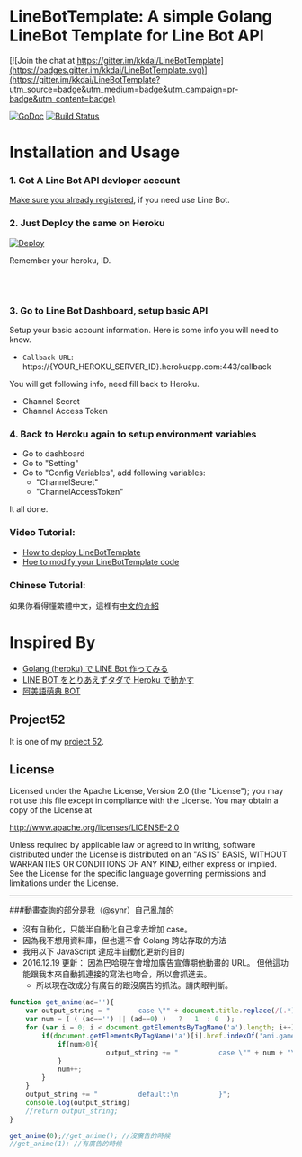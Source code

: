 LineBotTemplate: A simple Golang LineBot Template for Line Bot API
==============

[![Join the chat at https://gitter.im/kkdai/LineBotTemplate](https://badges.gitter.im/kkdai/LineBotTemplate.svg)](https://gitter.im/kkdai/LineBotTemplate?utm_source=badge&utm_medium=badge&utm_campaign=pr-badge&utm_content=badge)

 [![GoDoc](https://godoc.org/github.com/kkdai/LineBotTemplate.svg?status.svg)](https://godoc.org/github.com/kkdai/LineBotTemplate)  [![Build Status](https://travis-ci.org/kkdai/LineBotTemplate.svg?branch=master)](https://travis-ci.org/kkdai/LineBotTemplate.svg)



Installation and Usage
=============

### 1. Got A Line Bot API devloper account

[Make sure you already registered](https://business.line.me/zh-hant/services/bot), if you need use Line Bot.

### 2. Just Deploy the same on Heroku

[![Deploy](https://www.herokucdn.com/deploy/button.svg)](https://heroku.com/deploy)

Remember your heroku, ID.

<br><br>

### 3. Go to Line Bot Dashboard, setup basic API

Setup your basic account information. Here is some info you will need to know.

- `Callback URL`: https://{YOUR_HEROKU_SERVER_ID}.herokuapp.com:443/callback

You will get following info, need fill back to Heroku.

- Channel Secret
- Channel Access Token

### 4. Back to Heroku again to setup environment variables

- Go to dashboard
- Go to "Setting"
- Go to "Config Variables", add following variables:
	- "ChannelSecret"
	- "ChannelAccessToken"

It all done.	


### Video Tutorial:

- [How to deploy LineBotTemplate](https://www.youtube.com/watch?v=xpP51Kwuy2U)
- [Hoe to modify your LineBotTemplate code](https://www.youtube.com/watch?v=ckij73sIRik)


### Chinese Tutorial:

如果你看得懂繁體中文，這裡有[中文的介紹](http://www.evanlin.com/create-your-line-bot-golang/) 

Inspired By
=============

- [Golang (heroku) で LINE Bot 作ってみる](http://qiita.com/dongri/items/ba150f04a98e96b160e7)
- [LINE BOT をとりあえずタダで Heroku で動かす](http://qiita.com/yuya_takeyama/items/0660a59d13e2cd0b2516)
- [阿美語萌典 BOT](https://github.com/miaoski/amis-linebot)

Project52
---------------

It is one of my [project 52](https://github.com/kkdai/project52).


License
---------------

Licensed under the Apache License, Version 2.0 (the "License");
you may not use this file except in compliance with the License.
You may obtain a copy of the License at

http://www.apache.org/licenses/LICENSE-2.0

Unless required by applicable law or agreed to in writing, software
distributed under the License is distributed on an "AS IS" BASIS,
WITHOUT WARRANTIES OR CONDITIONS OF ANY KIND, either express or implied.
See the License for the specific language governing permissions and
limitations under the License.

----

###動畫查詢的部分是我（@synr）自己亂加的

- 沒有自動化，只能半自動化自己拿去增加 case。
- 因為我不想用資料庫，但也還不會 Golang 跨站存取的方法
- 我用以下 JavaScript 達成半自動化更新的目的
- 2016.12.19 更新：
因為巴哈現在會增加廣告宣傳期他動畫的 URL。
但他這功能跟我本來自動抓連接的寫法也吻合，所以會抓進去。
  - 所以現在改成分有廣告的跟沒廣告的抓法。請肉眼判斷。

```javascript
function get_anime(ad=''){
    var output_string = "       case \"" + document.title.replace(/(.*)\[.*/gi,"$1") + "\":\n           \/\/reg.ReplaceAllString(text, \"$2\")\n            switch reg.ReplaceAllString(text, \"$4\") {\n";
    var num = ( ( (ad=='') || (ad==0) )   ?   1  : 0  );
    for (var i = 0; i < document.getElementsByTagName('a').length; i++) {
        if(document.getElementsByTagName('a')[i].href.indexOf('ani.gamer.com.tw\/animeVideo') != -1){
            if(num>0){
                        output_string += "          case \"" + num + "\":\n" + "                    print_string = anime_say + \"" + document.getElementsByTagName('a')[i].href + "\"\n";
            }
            num++;
        }
    }
    output_string += "          default:\n          }";
    console.log(output_string)
    //return output_string;
}

get_anime(0);//get_anime(); //沒廣告的時候
//get_anime(1); //有廣告的時候
```
